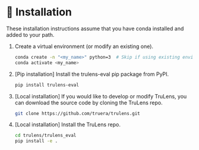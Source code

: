 # 🔨 Installation

These installation instructions assume that you have conda installed and added
to your path.

1. Create a virtual environment (or modify an existing one).

    ```bash
    conda create -n "<my_name>" python=3  # Skip if using existing environment.
    conda activate <my_name>
    ```

2. [Pip installation] Install the trulens-eval pip package from PyPI.

    ```bash
    pip install trulens-eval
    ```

3. [Local installation] If you would like to develop or modify TruLens, you can
   download the source code by cloning the TruLens repo.

    ```bash
    git clone https://github.com/truera/trulens.git
    ```

4. [Local installation] Install the TruLens repo.

    ```bash
    cd trulens/trulens_eval
    pip install -e .
    ```
